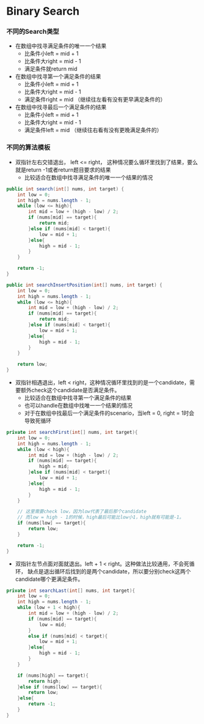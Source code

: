 # Binary Search

### 不同的Search类型

* 在数组中找寻满足条件的唯一一个结果
  * 比条件小left = mid + 1
  * 比条件大right = mid - 1
  * 满足条件就return mid
* 在数组中找寻第一个满足条件的结果
  * 比条件小left = mid + 1
  * 比条件大right = mid - 1
  * 满足条件right = mid （继续往左看有没有更早满足条件的）
* 在数组中找寻最后一个满足条件的结果
  * 比条件小left = mid + 1
  * 比条件大right = mid - 1
  * 满足条件left = mid （继续往右看有没有更晚满足条件的）&#x20;

### 不同的算法模板

* 双指针左右交错退出， left <= right， 这种情况要么循环里找到了结果，要么就是return -1或者return题目要求的结果
  * 比较适合在数组中找寻满足条件的唯一一个结果的情况

```java
public int search(int[] nums, int target) {
    int low = 0;
    int high = nums.length - 1;
    while (low <= high){
        int mid = low + (high - low) / 2;
        if (nums[mid] == target){
            return mid;
        }else if (nums[mid] < target){
            low = mid + 1;
        }else{
            high = mid - 1;
        }
    }

    return -1;
}
```

```java
public int searchInsertPosition(int[] nums, int target) {
    int low = 0;
    int high = nums.length - 1;
    while (low <= high){
        int mid = low + (high - low) / 2;
        if (nums[mid] == target){
            return mid;
        }else if (nums[mid] < target){
            low = mid + 1;
        }else{
            high = mid - 1;
        }
    }

    return low;
}
```

* 双指针相遇退出，left < right，这种情况循环里找到的是一个candidate，需要额外check这个candidate是否满足条件。
  * 比较适合在数组中找寻第一个满足条件的结果
  * 也可以handle在数组中找唯一一个结果的情况
  * 对于在数组中找最后一个满足条件的scenario，当left = 0, right = 1时会导致死循环

```java
private int searchFirst(int[] nums, int target){
    int low = 0;
    int high = nums.length - 1;
    while (low < high){
        int mid = low + (high - low) / 2;
        if (nums[mid] == target){
            high = mid;
        }else if (nums[mid] < target){
            low = mid + 1;
        }else{
            high = mid - 1;
        }
    }

    // 这里需要check low，因为low代表了最后那个candidate
    // 而low = high - 1的时候，high最后可能比low小1，high就有可能是-1。
    if (nums[low] == target){
        return low;
    }

    return -1;
}

```

* 双指针左节点面对面就退出。left + 1 < right。这种做法比较通用，不会死循环， 缺点是退出循环后找到的是两个candidate，所以要分别check这两个candidate哪个更满足条件。

```java
private int searchLast(int[] nums, int target){
    int low = 0;
    int high = nums.length - 1;
    while (low + 1 < high){
        int mid = low + (high - low) / 2;
        if (nums[mid] == target){
            low = mid;
        }
        else if (nums[mid] < target){
            low = mid + 1;
        }else{
            high = mid - 1;
        }
    }

    if (nums[high] == target){
        return high;
    }else if (nums[low] == target){
        return low;
    }else{
        return -1;
    }
}
```
